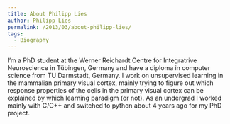 ```yaml
---
title: About Philipp Lies
author: Philipp Lies
permalink: /2013/03/about-philipp-lies/
tags:
  - Biography
---
```

I&#8217;m a PhD student at the Werner Reichardt Centre for Integratrive Neuroscience in Tübingen, Germany and have a diploma in computer science from TU Darmstadt, Germany. I work on unsupervised learning in the mammalian primary visual cortex, mainly trying to figure out which response properties of the cells in the primary visual cortex can be explained by which learning paradigm (or not). As an undergrad I worked mainly with C/C++ and switched to python about 4 years ago for my PhD project.
